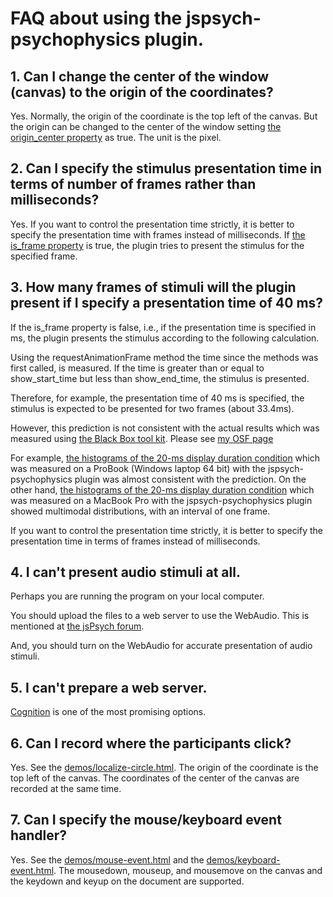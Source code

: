 # FAQ about using the jspsych-psychophysics plugin.

## 1. Can I change the center of the window (canvas) to the origin of the coordinates?

Yes. Normally, the origin of the coordinate is the top left of the canvas. But the origin can be changed to the center of the window setting [the origin_center property](http://jspsychophysics.hes.kyushu-u.ac.jp/objectProperties.html) as true. The unit is the pixel. 

## 2. Can I specify the stimulus presentation time in terms of number of frames rather than milliseconds?

Yes. If you want to control the presentation time strictly, it is better to specify the presentation time with frames instead of milliseconds.
If [the is_frame property](http://jspsychophysics.hes.kyushu-u.ac.jp/objectProperties.html) is true, the plugin tries to present the stimulus for the specified frame. 

## 3. How many frames of stimuli will the plugin present if I specify a presentation time of 40 ms?

If the is_frame property is false, i.e., if the presentation time is specified in ms, the plugin presents the stimulus according to the following calculation.

Using the requestAnimationFrame method the time since the methods was first called, is measured. If the time is greater than or equal to show_start_time but less than show_end_time, the stimulus is presented.

Therefore, for example, the presentation time of 40 ms is specified, the stimulus is expected to be presented for two frames (about 33.4ms). 

However, this prediction is not consistent with the actual results which was measured using [the Black Box tool kit](https://www.blackboxtoolkit.com/index.html). Please see [my OSF page](https://osf.io/pj4sb/wiki/home/)

For example, [the histograms of the 20-ms display duration condition](https://www.hes.kyushu-u.ac.jp/~kurokid/histograms/Study1_Duration_ProBook.html) which was measured on a ProBook (Windows laptop 64 bit) with the jspsych-psychophysics plugin was almost consistent with the prediction. On the other hand, [the histograms of the 20-ms display duration condition](https://www.hes.kyushu-u.ac.jp/~kurokid/histograms/Study1_Duration_MacBookPro.html) which was measured on a MacBook Pro with the jspsych-psychophysics plugin showed multimodal distributions, with an interval of one frame.

If you want to control the presentation time strictly, it is better to specify the presentation time in terms of frames instead of milliseconds.

## 4. I can't present audio stimuli at all.

Perhaps you are running the program on your local computer.

You should upload the files to a web server to use the WebAudio.
This is mentioned at [the jsPsych forum](https://groups.google.com/forum/#!msg/jspsych/eth7QtLghvY/DR8Hx7CADwAJ).

And, you should turn on the WebAudio for accurate presentation of audio stimuli.

## 5. I can't prepare a web server. 

[Cognition](https://www.cognition.run/) is one of the most promising options.

## 6. Can I record where the participants click?

Yes. See the [demos/localize-circle.html](https://www.hes.kyushu-u.ac.jp/~kurokid/jspsychophysics/demos/localize-circle.html). The origin of the coordinate is the top left of the canvas. The coordinates of the center of the canvas are recorded at the same time.

## 7. Can I specify the mouse/keyboard event handler?

Yes. See the [demos/mouse-event.html](https://www.hes.kyushu-u.ac.jp/~kurokid/jspsychophysics/demos/mouse-event.html) and the [demos/keyboard-event.html](https://www.hes.kyushu-u.ac.jp/~kurokid/jspsychophysics/demos/keyboard-event.html). The mousedown, mouseup, and mousemove on the canvas and the keydown and keyup on the document are supported.
